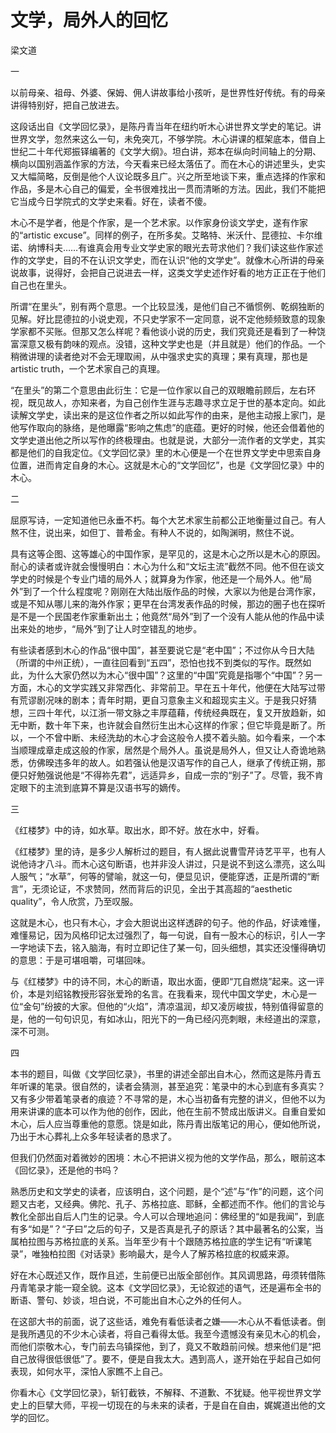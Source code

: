    

# 文学，局外人的回忆

梁文道

一

以前母亲、祖母、外婆、保姆、佣人讲故事给小孩听，是世界性好传统。有的母亲讲得特别好，把自己放进去。

这段话出自《文学回忆录》，是陈丹青当年在纽约听木心讲世界文学史的笔记。讲世界文学，忽然来这么一句，未免突兀，不够学院。木心讲课的框架底本，借自上世纪二十年代郑振铎编著的《文学大纲》。坦白讲，郑本在纵向时间轴上的分期、横向以国别涵盖作家的方法，今天看来已经太落伍了。而在木心的讲述里头，史实又大幅简略，反倒是他个人议论既多且广。兴之所至地谈下来，重点选择的作家和作品，多是木心自己的偏爱，全书很难找出一贯而清晰的方法。因此，我们不能把它当成今日学院式的文学史来看。好在，读者不傻。

木心不是学者，他是个作家，是一个艺术家。以作家身份谈文学史，遂有作家的“artistic excuse”。同样的例子，在所多矣。艾略特、米沃什、昆德拉、卡尔维诺、纳博科夫……有谁真会用专业文学史家的眼光去苛求他们？我们读这些作家述作的文学史，目的不在认识文学史，而在认识“他的文学史”。就像木心所讲的母亲说故事，说得好，会把自己说进去一样，这类文学史述作好看的地方正正在于他们自己也在里头。

所谓“在里头”，别有两个意思。一个比较显浅，是他们自己不循惯例、乾纲独断的见解。好比昆德拉的小说史观，不只史学家不一定同意，说不定他频频致意的现象学家都不买账。但那又怎么样呢？看他谈小说的历史，我们究竟还是看到了一种饶富深意又极有韵味的观点。没错，这种文学史也是（并且就是）他们的作品。一个稍微讲理的读者绝对不会无理取闹，从中强求史实的真理；果有真理，那也是artistic truth，一个艺术家自己的真理。

“在里头”的第二个意思由此衍生：它是一位作家以自己的双眼瞻前顾后，左右环视，既见故人，亦知来者，为自己创作生涯与志趣寻求立足于世的基本定向。如此读解文学史，读出来的是这位作者之所以如此写作的由来，是他主动报上家门，是他写作取向的脉络，是他曝露“影响之焦虑”的底蕴。更好的时候，他还会借着他的文学史道出他之所以写作的终极理由。也就是说，大部分一流作者的文学史，其实都是他们的自我定位。《文学回忆录》里的木心便是一个在世界文学史中思索自身位置，进而肯定自身的木心。这就是木心的“文学回忆”，也是《文学回忆录》中的木心。

二

屈原写诗，一定知道他已永垂不朽。每个大艺术家生前都公正地衡量过自己。有人熬不住，说出来，如但丁、普希金。有种人不说的，如陶渊明，熬住不说。

具有这等企图、这等雄心的中国作家，是罕见的，这是木心之所以是木心的原因。耐心的读者或许就会慢慢明白：木心为什么和“文坛主流”截然不同。他不但在谈文学史的时候是个专业门墙的局外人；就算身为作家，他还是一个局外人。他“局外”到了一个什么程度呢？刚刚在大陆出版作品的时候，大家以为他是台湾作家，或是不知从哪儿来的海外作家；更早在台湾发表作品的时候，那边的圈子也在探听是不是一个民国老作家重新出土；他竟然“局外”到了一个没有人能从他的作品中读出来处的地步，“局外”到了让人时空错乱的地步。

有些读者感到木心的作品“很中国”，甚至要说它是“老中国”；不过你从今日大陆（所谓的中州正统），一直往回看到“五四”，恐怕也找不到类似的写作。既然如此，为什么大家仍然以为木心“很中国”？这里的“中国”究竟是指哪个“中国”？另一方面，木心的文学实践又非常西化、非常前卫。早在五十年代，他便在大陆写过带有荒谬剧况味的剧本；青年时期，更自习意象主义和超现实主义。于是我只好猜想，三四十年代，以江浙一带文脉之丰厚蕴藉，传统经典既在，复又开放趋新，如无中断，数十年下来，也许就会自然衍生出木心这样的作家；但它毕竟是断了。所以，一个不曾中断、未经洗劫的木心才会这般令人摸不着头脑。如今看来，一个本当顺理成章走成这般的作家，居然是个局外人。虽说是局外人，但又让人奇诡地熟悉，仿佛暌违多年的故人。如若强认他是汉语写作的自己人，继承了传统正朔，那便只好勉强说他是“不得祢先君”，远适异乡，自成一宗的“别子”了。尽管，我不肯定眼下的主流到底算不算是汉语书写的嫡传。

三

《红楼梦》中的诗，如水草。取出水，即不好。放在水中，好看。

《红楼梦》里的诗，是多少人解析过的题目，有人据此说曹雪芹诗艺平平，也有人说他诗才八斗。而木心这句断语，也并非没人讲过，只是说不到这么漂亮，这么叫人服气；“水草”，何等的譬喻，就这一句，便显见识，便能穿透，正是所谓的“断言”，无须论证，不求赞同，然而背后的识见，全出于其高超的“aesthetic quality”，令人欣赏，乃至叹服。

这就是木心，也只有木心，才会大胆说出这样透辟的句子。他的作品，好读难懂，难懂易记，因为风格印记太过强烈了，每一句说，自有一股木心的标识，引人一字一字地读下去，铭入脑海，有时立即记住了某一句，回头细想，其实还没懂得确切的意思：于是可堪咀嚼，可堪回味。

与《红楼梦》中的诗不同，木心的断语，取出水面，便即“兀自燃烧”起来。这一评价，本是刘绍铭教授形容张爱玲的名言。在我看来，现代中国文学史，木心是一位“金句”纷披的大家。但他的“火焰”，清凉温润，却又凌厉峻拔，特别值得留意的是，他的一句句识见，有如冰山，阳光下的一角已经闪亮刺眼，未经道出的深意，深不可测。

四

本书的题目，叫做《文学回忆录》，书里的讲述全部出自木心，然而这是陈丹青五年听课的笔录。很自然的，读者会猜测，甚至追究：笔录中的木心到底有多真实？又有多少带着笔录者的痕迹？不寻常的是，木心当初备有完整的讲义，但他不以为用来讲课的底本可以作为他的创作，因此，他在生前不赞成出版讲义。自重自爱如木心，后人应当尊重他的意愿。饶是如此，陈丹青出版笔记的用心，便如他所说，乃出于木心葬礼上众多年轻读者的恳求了。

但我们仍然面对着微妙的困境：木心不把讲义视为他的文学作品，那么，眼前这本《回忆录》，还是他的书吗？

熟悉历史和文学史的读者，应该明白，这个问题，是个“述”与“作”的问题，这个问题又古老，又经典。佛陀、孔子、苏格拉底、耶稣，全都述而不作。他们的言论与教化全部出自后人门生的记录。今人可以合理地追问：佛经里的“如是我闻”，到底有多“如是”？“子曰”之后的句子，又是否真是孔子的原话？其中最著名的公案，当属柏拉图与苏格拉底的关系。当年至少有十个跟随苏格拉底的学生记有“听课笔录”，唯独柏拉图《对话录》影响最大，是今人了解苏格拉底的权威来源。

好在木心既述又作，既作且述，生前便已出版全部创作。其风调思路，毋须转借陈丹青笔录才能一窥全貌。这本《文学回忆录》，无论叙述的语气，还是遍布全书的断语、警句、妙谈，坦白说，不可能出自木心之外的任何人。

在这部大书的前面，说了这些话，难免有看低读者之嫌——木心从不看低读者。倒是我所遇见的不少木心读者，将自己看得太低。我至今遗憾没有亲见木心的机会，而他们崇敬木心，专门前去乌镇探他，到了，竟又不敢趋前问候。想来他们是“把自己放得很低很低”了。要不，便是自我太大。遇到高人，遂开始在乎起自己如何表现，如何水平，深怕人家瞧不上自己。

你看木心《文学回忆录》，斩钉截铁，不解释、不道歉、不犹疑。他平视世界文学史上的巨擘大师，平视一切现在的与未来的读者，于是自在自由，娓娓道出他的文学的回忆。